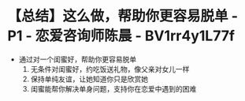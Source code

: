 # 【总结】这么做，帮助你更容易脱单 - P1 - 恋爱咨询师陈晨 - BV1rr4y1L77f

-   通过对一个闺蜜好，帮助你更容易脱单
    1.  无条件对闺蜜好，约吃饭送礼物，像父亲对女儿一样
    2.  保持单纯友谊，让她知道你只是欣赏她
    3.  闺蜜能帮你解决单身问题，支持你在恋爱中遇到的困难